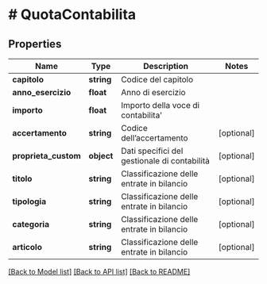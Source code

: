 # # QuotaContabilita

## Properties

Name | Type | Description | Notes
------------ | ------------- | ------------- | -------------
**capitolo** | **string** | Codice del capitolo |
**anno_esercizio** | **float** | Anno di esercizio |
**importo** | **float** | Importo della voce di contabilita&#39; |
**accertamento** | **string** | Codice dell’accertamento | [optional]
**proprieta_custom** | **object** | Dati specifici del gestionale di contabilità | [optional]
**titolo** | **string** | Classificazione delle entrate in bilancio | [optional]
**tipologia** | **string** | Classificazione delle entrate in bilancio | [optional]
**categoria** | **string** | Classificazione delle entrate in bilancio | [optional]
**articolo** | **string** | Classificazione delle entrate in bilancio | [optional]

[[Back to Model list]](../../README.md#models) [[Back to API list]](../../README.md#endpoints) [[Back to README]](../../README.md)
